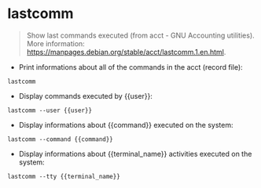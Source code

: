 # lastcomm

> Show last commands executed (from acct - GNU Accounting utilities).
> More information: <https://manpages.debian.org/stable/acct/lastcomm.1.en.html>.


- Print informations about all of the commands in the acct (record file):

`lastcomm`

- Display commands executed by {{user}}:

`lastcomm --user {{user}}`

- Display informations about {{command}} executed on the system:

`lastcomm --command {{command}}`

- Display informations about {{terminal_name}} activities executed on the system:

`lastcomm --tty {{terminal_name}}`
